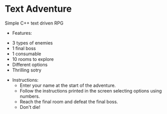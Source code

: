 # Text Adventure
 Simple C++ text driven RPG

 + Features:
  - 3 types of enemies
  - 1 final boss
  - 1 consumable
  - 10 rooms to explore
  - Different options
  - Thrilling sotry

+ Instructions:
  - Enter your name at the start of the adventure.
  - Follow the instructions printed in the screen selecting options using numbers.
  - Reach the final room and defeat the final boss.
  - Don't die!

